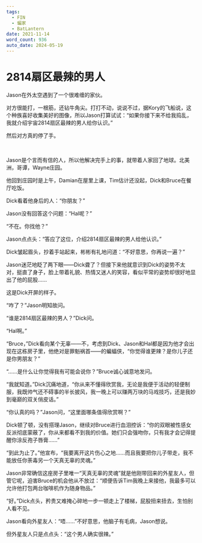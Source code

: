 ```yaml
---
tags:
  - FIN
  - 蝙家
  - BatLantern
date: 2021-11-14
word_count: 936
auto_date: 2024-05-19
---
```


# 2814扇区最辣的男人

Jason在外太空遇到了一个很难缠的家伙。

对方很能打，一根筋，还钻牛角尖。打打不动，说说不过，据Kory的飞船说，这个种族喜好收集美好的图像，所以Jason打算试试：“如果你接下来不给我捣乱，我就介绍宇宙2814扇区最辣的男人给你认识。”

然后对方真的停了手。

<br>

Jason是个言而有信的人，所以他解决完手上的事，就带着人家回了地球。北美洲，哥谭，Wayne庄园。

他回到庄园时是上午，Damian在屋里上课，Tim估计还没起，Dick和Bruce在餐厅吃饭。

Dick看着他身后的人：“你朋友？”

Jason没有回答这个问题：“Hal呢？”

“不在。你找他？”

Jason点点头：“答应了这位，介绍2814扇区最辣的男人给他认识。”

Dick皱起眉头，抄着手站起来，彬彬有礼地问道：“不好意思，你再说一遍？”

Jason迷茫地眨了两下眼——Dick聋了？但接下来他就意识到Dick的姿势不太对，挺直了身子，脸上带着礼貌、热情又迷人的笑容，看似平常的姿势却很好地显出了他的屁股……

这是Dick开屏的样子。

“咋了？”Jason明知故问。

“谁是2814扇区最辣的男人？”Dick问。

“Hal啊。”

“Bruce，”Dick看向某个无辜——不，考虑到Dick、Jason和Hal都是因为他才会出现在这栋房子里，他绝对是罪魁祸首——的蝙蝠侠，“你觉得谁更辣？是你儿子还是你男朋友？”

“……是什么让你觉得我有可能会说你？”Bruce诚心诚意地发问。

“我就知道。”Dick沉痛地道，“你从来不懂得欣赏我，无论是我便于活动的轻便制服，我既帅气还不碍事的半长披风，我一晚上可以赚两万块的马戏技巧，还是我妙到毫巅的双关俏皮话。”

“你认真的吗？”Jason问，“这里面哪条值得欣赏啊？”

Dick顿了顿，没有搭理Jason，继续对Bruce进行血泪控诉：“你的双眼被性感女反派彻底蒙蔽了，你从来都看不到我的价值。她们只会强吻你，只有我才会记得提醒你涂反孢子唇膏……”

“到此为止了。”他宣布，“我要离开这片伤心之地……而且我要把你儿子带走，我不能放任你荼毒另一个天真无辜的灵魂。”

Jason非常确信这座房子里唯一“天真无辜的灵魂”就是他刚带回来的外星友人，但管它呢，迫害Bruce的机会他从不放过：“顺便告诉Tim我晚上来接他，我最多可以允许他打包两台咖啡机作为随身物品。”

“好。”Dick点头，矜贵又难掩心碎地一步一顿走上了楼梯，屁股扭来扭去，生怕别人看不见。

Jason看向外星友人：“唔……”不好意思，他脑子有毛病，Jason想说。

但外星友人只是点点头：“这个男人确实很辣。”
